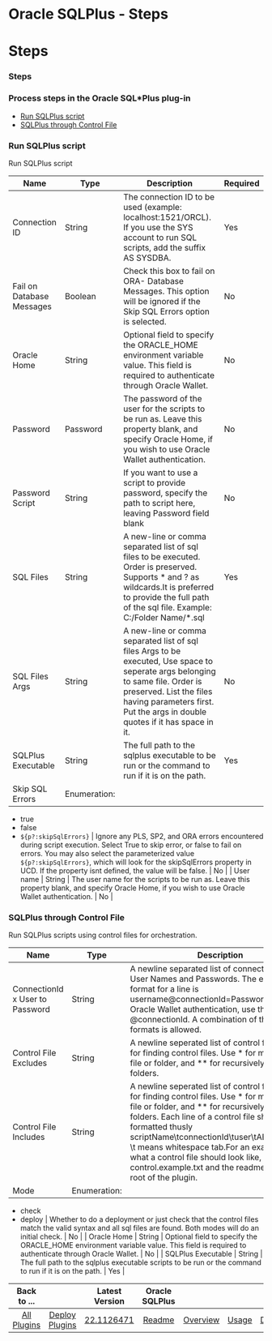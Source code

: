 
Oracle SQLPlus - Steps
======================

# Steps


### Steps




### Process steps in the Oracle SQL\*Plus plug-in

* [Run SQLPlus script](#run_sqlplus_script)
* [SQLPlus through Control File](#sqlplus_through_control_file)


### Run SQLPlus script

Run SQLPlus script


| Name | Type | Description | Required |
| --- | --- | --- | --- |
| Connection ID | String | The connection ID to be used (example: localhost:1521/ORCL). If you use the SYS account to run SQL scripts, add the suffix AS SYSDBA. | Yes |
| Fail on Database Messages | Boolean | Check this box to fail on ORA- Database Messages. This option will be ignored if the Skip SQL Errors option is selected. | No |
| Oracle Home | String | Optional field to specify the ORACLE\_HOME environment variable value. This field is required to authenticate through Oracle Wallet. | No |
| Password | Password | The password of the user for the scripts to be run as. Leave this property blank, and specify Oracle Home, if you wish to use Oracle Wallet authentication. | No |
| Password Script | String | If you want to use a script to provide password, specify the path to script here, leaving Password field blank | No |
| SQL Files | String | A new-line or comma separated list of sql files to be executed. Order is preserved. Supports \* and ? as wildcards.It is preferred to provide the full path of the sql file. Example: C:/Folder Name/\*.sql | Yes |
| SQL Files Args | String | A new-line or comma separated list of sql files Args to be executed, Use space to seperate args belonging to same file. Order is preserved. List the files having parameters first. Put the args in double quotes if it has space in it. | No |
| SQLPlus Executable | String | The full path to the sqlplus executable to be run or the command to run if it is on the path. | Yes |
| Skip SQL Errors | Enumeration:
* true
* false
* ``${p?:skipSqlErrors}``
| Ignore any PLS, SP2, and ORA errors encountered during script execution. Select True to skip error, or false to fail on errors. You may also select the parameterized value ``${p?:skipSqlErrors}``, which will look for the skipSqlErrors property in UCD. If the property isnt defined, the value will be false. | No |
| User name | String | The user name for the scripts to be run as. Leave this property blank, and specify Oracle Home, if you wish to use Oracle Wallet authentication. | No |

### SQLPlus through Control File

Run SQLPlus scripts using control files for orchestration.


| Name | Type | Description | Required |
| --- | --- | --- | --- |
| ConnectionId x User to Password | String | A newline separated list of connection IDs, User Names and Passwords. The expected format for a line is username@connectionId=Password. To use Oracle Wallet authentication, use the format @connectionId. A combination of the two formats is allowed. | Yes |
| Control File Excludes | String | A newline seperated list of control file excludes for finding control files. Use \* for matching any file or folder, and \*\* for recursively matching folders. | No |
| Control File Includes | String | A newline seperated list of control file includes for finding control files. Use \* for matching any file or folder, and \*\* for recursively matching folders. Each line of a control file should be formatted thusly scriptName\tconnectionId\tuser\tABORT\_FLAG. \t means whitespace tab.For an example of what a control file should look like, see control.example.txt and the readme.txt in the root of the plugin. | No |
| Mode | Enumeration:
* check
* deploy
| Whether to do a deployment or just check that the control files match the valid syntax and all sql files are found. Both modes will do an initial check. | No |
| Oracle Home | String | Optional field to specify the ORACLE\_HOME environment variable value. This field is required to authenticate through Oracle Wallet. | No |
| SQLPlus Executable | String | The full path to the sqlplus executable scripts to be run or the command to run if it is on the path. | Yes |



|Back to ...||Latest Version|Oracle SQLPlus ||||
| :---: | :---: | :---: | :---: | :---: | :---: | :---: |
|[All Plugins](../../index.md)|[Deploy Plugins](../README.md)|[22.1126471](https://raw.githubusercontent.com/UrbanCode/IBM-UCD-PLUGINS/main/files/SQLPlus/ucd-SQLPlus-22.1126471.zip)|[Readme](README.md)|[Overview](overview.md)|[Usage](usage.md)|[Downloads](downloads.md)|
